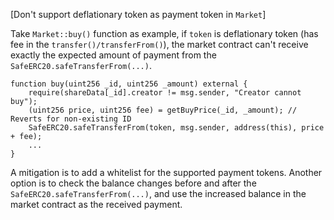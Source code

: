 [Don't support deflationary token as payment token in `Market`]

Take `Market::buy()` function as example, if `token` is deflationary token (has fee in the `transfer()/transferFrom()`), the market contract can't receive exactly the expected amount of payment from the `SafeERC20.safeTransferFrom(...)`.

    function buy(uint256 _id, uint256 _amount) external {
        require(shareData[_id].creator != msg.sender, "Creator cannot buy");
        (uint256 price, uint256 fee) = getBuyPrice(_id, _amount); // Reverts for non-existing ID
        SafeERC20.safeTransferFrom(token, msg.sender, address(this), price + fee);
        ...
    }

A mitigation is to add a whitelist for the supported payment tokens.
Another option is to check the balance changes before and after the `SafeERC20.safeTransferFrom(...)`, and use the increased balance in the market contract as the received payment.